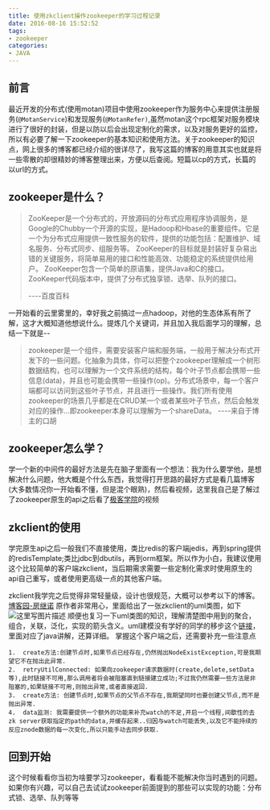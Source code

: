 ```yaml
---
title: 使用zkclient操作zookeeper的学习过程记录
date: 2016-08-16 15:52:52
tags: 
- zookeeper
categories: 
- JAVA
---
```




前言
--

最近开发的分布式(使用motan)项目中使用zookeeper作为服务中心来提供注册服务(`@MotanService`)和发现服务(`@MotanRefer)`,虽然motan这个rpc框架对服务模块进行了很好的封装，但是以防以后会出现定制化的需求，以及对服务更好的监控，所以有必要了解一下zookeeper的基本知识和使用方法。关于zookeeper的知识点，网上很多的博客都已经介绍的很详尽了，我写这篇的博客的用意其实也就是将一些零散的却很精妙的博客整理出来，方便以后查阅。短篇以cp的方式，长篇的以url的方式。

zookeeper是什么？
-------------


> ZooKeeper是一个分布式的，开放源码的分布式应用程序协调服务，是Google的Chubby一个开源的实现，是Hadoop和Hbase的重要组件。它是一个为分布式应用提供一致性服务的软件，提供的功能包括：配置维护、域名服务、分布式同步、组服务等。
> ZooKeeper的目标就是封装好复杂易出错的关键服务，将简单易用的接口和性能高效、功能稳定的系统提供给用户。
> ZooKeeper包含一个简单的原语集，提供Java和C的接口。 ZooKeeper代码版本中，提供了分布式独享锁、选举、队列的接口。
>
> ----百度百科

一开始看的云里雾里的，幸好我之前搞过一点hadoop，对他的生态体系有所了解，这才大概知道他想说什么。提炼几个关键词，并且加入我后面学习的理解，总结一下就是--

> zookeeper是一个组件，需要安装客户端和服务端，一般用于解决分布式开发下的一些问题。化抽象为具体，你可以把整个zookeeper理解成一个树形数据结构，也可以理解为一个文件系统的结构，每个叶子节点都会携带一些信息(data)，并且也可能会携带一些操作(op)。分布式场景中，每一个客户端都可以访问到这些叶子节点，并且进行一些操作。我们所有使用zookeeper的场景几乎都是在CRUD某一个或者某些叶子节点，然后会触发对应的操作...即zookeeper本身可以理解为一个shareData。
> ----来自于博主的口胡

zookeeper怎么学？
-------------
学一个新的中间件的最好方法是先在脑子里面有一个想法：我为什么要学他，是想解决什么问题，他大概是个什么东西，我觉得打开思路的最好方式是看几篇博客(大多数情况你一开始看不懂，但是混个眼熟)，然后看视频，这里我自己是了解过了zookeeper原生的api之后看了[极客学院](http://www.jikexueyuan.com/course/zookeeper/)的视频

<!-- more -->

zkclient的使用
-----------
学完原生api之后一般我们不直接使用，类比redis的客户端jedis，再到spring提供的redisTemplate;类比jdbc到dbutils，再到orm框架。所以作为小白，我建议使用这个比较简单的客户端zkclient，当后期需求需要一些定制化需求时使用原生的api自己重写，或者使用更高级一点的其他客户端。

zkclient我学完之后觉得非常轻量级，设计也很规范，大概可以参考以下的博客。
[博客园-房继诺](http://www.cnblogs.com/f1194361820/p/5575206.html)
原作者非常用心，里面给出了一张zkclient的uml类图，如下
![这里写图片描述](http://img.blog.csdn.net/20170204020203065?watermark/2/text/aHR0cDovL2Jsb2cuY3Nkbi5uZXQvdTAxMzgxNTU0Ng==/font/5a6L5L2T/fontsize/400/fill/I0JBQkFCMA==/dissolve/70/gravity/SouthEast)
顺便也复习一下uml类图的知识，理解清楚图中用到的聚合，组合，关联，泛化，实现的箭头含义。uml建模没有学好的同学的移步这个[链接](http://justsee.iteye.com/blog/808799)，里面对应了java讲解，还算详细。
掌握这个客户端之后，还需要补充一些注意点

    1.  create方法:创建节点时,如果节点已经存在,仍然抛出NodeExistException,可是我期望它不在抛出此异常.
    2.  retryUtilConnected: 如果向zookeeper请求数据时(create,delete,setData等),此时链接不可用,那么调用者将会被阻塞直到链接建立成功;不过我仍然需要一些方法是非阻塞的,如果链接不可用,则抛出异常,或者直接返回.
    3.  create方法: 创建节点时,如果节点的父节点不存在,我期望同时也要创建父节点,而不是抛出异常.
    4.  data监测: 我需要提供一个额外的功能来补充watch的不足,开启一个线程,间歇性的去zk server获取指定的path的data,并缓存起来..归因与watch可能丢失,以及它不能持续的反应znode数据的每一次变化,所以只能手动去同步获取.

回到开始
----
这个时候看看你当初为啥要学习zookeeper，看看能不能解决你当时遇到的问题。如果你有兴趣，可以自己去试试zookeeper前面提到的那些可以实现的功能：分布式锁、选举、队列等等

